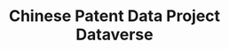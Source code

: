 ---
citation: "\n@article{he_matching_2019,\n\ttitle = {Matching {SIPO} patents to {Chinese}
  listed firms (\"{Main} {Board}\")},\n\turl = {https://dataverse.harvard.edu/dataset.xhtml?persistentId=doi:10.7910/DVN/CF1IXO},\n\tdoi
  = {10.7910/DVN/CF1IXO},\n\tabstract = {Matching SIPO patents to Chinese listed firms
  (\"Main Board\"). Please refer to the user documentation \"Chinese Patent Database
  User Documentation: M...},\n\tlanguage = {en},\n\turldate = {2021-08-17},\n\tauthor
  = {He, Zi-Lin and Tong, Tony and Zhang, Yuchen and He, Wenlong},\n\tmonth = dec,\n\tyear
  = {2019},\n\tnote = {type: dataset},\n}\n"
cost: None
description: "         \nMatching SIPO patents to Chinese listed firms (\"Main Board\").
  Please refer to the user documentation \"Chinese Patent Database User Documentation:
  Matching SIPO Patents to Chinese Publicly-Listed Companies and Subsidiaries\" for
  more details about this dataset. "
documentation: 'https://dataverse.harvard.edu/dataset.xhtml?persistentId=doi:10.7910/DVN/QUH8KT '
last_edit: Mon, 19 Jun 2023 16:35:23 GMT
location: https://dataverse.harvard.edu/dataset.xhtml?persistentId=doi:10.7910/DVN/CF1IXO
maintained_by: Contact maintainer through Dataverse
open_access: 'FALSE'
record_creation_timestamp: 08/17/2021, 11:16:07
record_superceded_by: Tue, 01 Mar 2022 12:17:46 GMT
shortname: sipo_matching
superseded_by: 2a0949bb-2f36-45a7-b4cf-109456cec21d
tags:
- China
- SIPO
- disambiguation
- patents
- firms
timeframe: through 2016?
title: Chinese Patent Data Project Dataverse
uuid: 1b372a68-18ae-45e3-9a28-a6feecc3e7b8
versioning: 'FALSE'
wed,_01_dec_2021_19:13:44_gmt: 2a0949bb-2f36-45a7-b4cf-109456cec21d
---